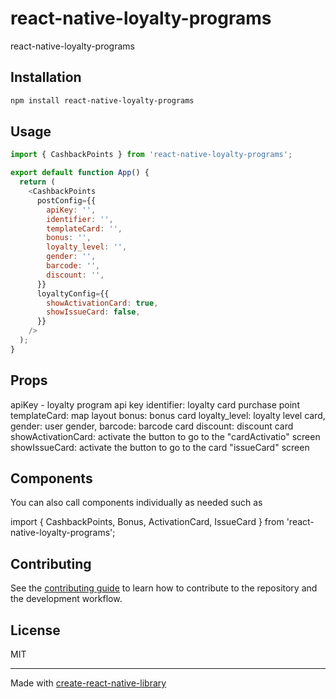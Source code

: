 # react-native-loyalty-programs

react-native-loyalty-programs

## Installation

```sh
npm install react-native-loyalty-programs
```

## Usage

```js
import { CashbackPoints } from 'react-native-loyalty-programs';

export default function App() {
  return (
    <CashbackPoints
      postConfig={{
        apiKey: '',
        identifier: '',
        templateCard: '',
        bonus: '',
        loyalty_level: '',
        gender: '',
        barcode: '',
        discount: '',
      }}
      loyaltyConfig={{
        showActivationCard: true,
        showIssueCard: false,
      }}
    />
  );
}
```

## Props

apiKey - loyalty program api key
identifier: loyalty card purchase point
templateCard: map layout
bonus: bonus card
loyalty_level: loyalty level card,
gender: user gender,
barcode: barcode card
discount: discount card
showActivationCard: activate the button to go to the "cardActivatio" screen
showIssueCard: activate the button to go to the card "issueCard" screen

## Components

You can also call components individually as needed such as

import { CashbackPoints, Bonus, ActivationCard, IssueCard } from 'react-native-loyalty-programs';

## Contributing

See the [contributing guide](CONTRIBUTING.md) to learn how to contribute to the repository and the development workflow.

## License

MIT

---

Made with [create-react-native-library](https://github.com/callstack/react-native-builder-bob)
